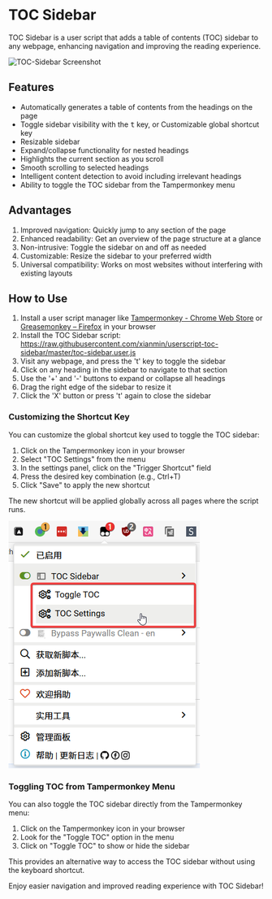 # TOC Sidebar

TOC Sidebar is a user script that adds a table of contents (TOC) sidebar to any webpage, enhancing navigation and improving the reading experience.

![TOC-Sidebar Screenshot](./screenshot.png)


## Features

- Automatically generates a table of contents from the headings on the page
- Toggle sidebar visibility with the <kbd>t</kbd> key, or  Customizable global shortcut key
- Resizable sidebar
- Expand/collapse functionality for nested headings
- Highlights the current section as you scroll
- Smooth scrolling to selected headings
- Intelligent content detection to avoid including irrelevant headings
- Ability to toggle the TOC sidebar from the Tampermonkey menu

## Advantages

1. Improved navigation: Quickly jump to any section of the page
2. Enhanced readability: Get an overview of the page structure at a glance
3. Non-intrusive: Toggle the sidebar on and off as needed
4. Customizable: Resize the sidebar to your preferred width
5. Universal compatibility: Works on most websites without interfering with existing layouts

## How to Use

1. Install a user script manager like [Tampermonkey - Chrome Web Store](https://chromewebstore.google.com/detail/tampermonkey/dhdgffkkebhmkfjojejmpbldmpobfkfo) or [Greasemonkey – Firefox](https://addons.mozilla.org/en-US/firefox/addon/greasemonkey/) in your browser
2. Install the TOC Sidebar script: https://raw.githubusercontent.com/xianmin/userscript-toc-sidebar/master/toc-sidebar.user.js
3. Visit any webpage, and press the 't' key to toggle the sidebar
4. Click on any heading in the sidebar to navigate to that section
5. Use the '+' and '-' buttons to expand or collapse all headings
6. Drag the right edge of the sidebar to resize it
7. Click the 'X' button or press 't' again to close the sidebar

### Customizing the Shortcut Key

You can customize the global shortcut key used to toggle the TOC sidebar:

1. Click on the Tampermonkey icon in your browser
2. Select "TOC Settings" from the menu
3. In the settings panel, click on the "Trigger Shortcut" field
4. Press the desired key combination (e.g., Ctrl+T)
5. Click "Save" to apply the new shortcut

The new shortcut will be applied globally across all pages where the script runs.

![TOC-Sidebar in Tampermonkey](./tocsidebar_in_tampermonkey.png)

### Toggling TOC from Tampermonkey Menu

You can also toggle the TOC sidebar directly from the Tampermonkey menu:

1. Click on the Tampermonkey icon in your browser
2. Look for the "Toggle TOC" option in the menu
3. Click on "Toggle TOC" to show or hide the sidebar

This provides an alternative way to access the TOC sidebar without using the keyboard shortcut.

Enjoy easier navigation and improved reading experience with TOC Sidebar!
